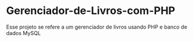 # Gerenciador-de-Livros-com-PHP
Esse projeto se refere a um gerenciador de livros usando PHP e banco de dados MySQL
